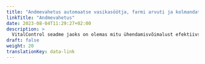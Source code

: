 ```yaml
---
title: "Andmevahetus automaatse vasikasöötja, farmi arvuti ja kolmandate osapoolte tarkvaratoodetega"
linkTitle: "Andmevahetus"
date: 2023-08-04T11:29:27+02:00
description: >
  VitalControl seadme jaoks on olemas mitu ühendamisvõimalust efektiivseks andmevahetuseks teiste riist- ja tarkvaralahendustega.
draft: false
weight: 20
translationKey: data-link
---
```

